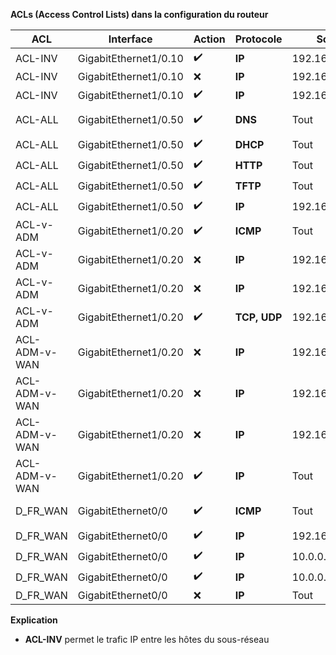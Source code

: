 **ACLs (Access Control Lists) dans la configuration du routeur**

| ACL | Interface | Action | Protocole | Source | Destination | Service |
|---|---|---|---|---|---|---|
| ACL-INV | GigabitEthernet1/0.10 | :heavy_check_mark: | **IP** | 192.168.10.0/24 | 192.168.10.0/24 | Tout |
| ACL-INV | GigabitEthernet1/0.10 | :x: | **IP** | 192.168.10.0/24 | 192.168.0.0/16 | Tout |
| ACL-INV | GigabitEthernet1/0.10 | :heavy_check_mark: | **IP** | 192.168.10.0/24 | 0.0.0.0/0 | Tout |
| ACL-ALL | GigabitEthernet1/0.50 | :heavy_check_mark: | **DNS** | Tout | 192.168.50.0/24 | TCP, UDP |
| ACL-ALL | GigabitEthernet1/0.50 | :heavy_check_mark: | **DHCP** | Tout | 192.168.50.0/24 | UDP |
| ACL-ALL | GigabitEthernet1/0.50 | :heavy_check_mark: | **HTTP** | Tout | 192.168.50.0/24 | TCP |
| ACL-ALL | GigabitEthernet1/0.50 | :heavy_check_mark: | **TFTP** | Tout | 192.168.50.0/24 | UDP |
| ACL-ALL | GigabitEthernet1/0.50 | :heavy_check_mark: | **IP** | 192.168.20.0/24 | 0.0.0.0/0 | Tout |
| ACL-v-ADM | GigabitEthernet1/0.20 | :heavy_check_mark: | **ICMP** | Tout | Tout | Echo Reply |
| ACL-v-ADM | GigabitEthernet1/0.20 | :x: | **IP** | 192.168.30.0/24 | 192.168.20.0/24 | Tout |
| ACL-v-ADM | GigabitEthernet1/0.20 | :x: | **IP** | 192.168.40.0/24 | 192.168.20.0/24 | Tout |
| ACL-v-ADM | GigabitEthernet1/0.20 | :heavy_check_mark: | **TCP, UDP** | 192.168.50.0/24 | 192.168.20.0/24 | Tout |
| ACL-ADM-v-WAN | GigabitEthernet1/0.20 | :x: | **IP** | 192.168.50.0/24 | Tout | Tout |
| ACL-ADM-v-WAN | GigabitEthernet1/0.20 | :x: | **IP** | 192.168.20.0/24 | Tout | Tout |
| ACL-ADM-v-WAN | GigabitEthernet1/0.20 | :x: | **IP** | 192.168.40.0/24 | Tout | Tout |
| ACL-ADM-v-WAN | GigabitEthernet1/0.20 | :heavy_check_mark: | **IP** | Tout | Tout | Tout |
| D_FR_WAN | GigabitEthernet0/0 | :heavy_check_mark: | **ICMP** | Tout | Tout | Echo Reply |
| D_FR_WAN | GigabitEthernet0/0 | :heavy_check_mark: | **IP** | 192.168.0.0/16 | Tout | Tout |
| D_FR_WAN | GigabitEthernet0/0 | :heavy_check_mark: | **IP** | 10.0.0.2 | Tout | Tout |
| D_FR_WAN | GigabitEthernet0/0 | :heavy_check_mark: | **IP** | 10.0.0.3 | Tout | Tout |
| D_FR_WAN | GigabitEthernet0/0 | :x: | **IP** | Tout | Tout | Tout |

**Explication**

* **ACL-INV** permet le trafic IP entre les hôtes du sous-réseau
